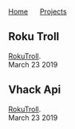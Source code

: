 <a href="https://michael-meade.github.io/" style='margin-right:20px'>Home</a>
<a href="https://michael-meade.github.io/Projects" style='margin-right:20px'>Projects</a>
## Roku Troll
[RokuTroll](./Projects/RokuTroll.md).<br>
March 23 2019<br>

## Vhack Api
[RokuTroll](./Projects/VhackApi.md).<br>
March 23 2019<br>
